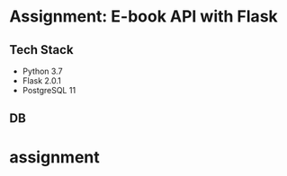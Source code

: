 # Assignment: E-book API with Flask

## Tech Stack

- Python 3.7
- Flask 2.0.1
- PostgreSQL 11

## DB
# assignment

